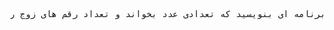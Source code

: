 <pre dir='rtl'>برنامه ای بنویسید که تعدادی عدد بخواند و تعداد رقم های زوج را در مجموع چاپ کند.</pre>
